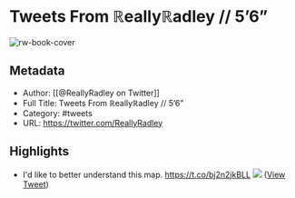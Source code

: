 # Tweets From ℝeallyℝadley // 5’6”

![rw-book-cover](https://pbs.twimg.com/profile_images/1886953566272675840/cx8-CTye.jpg)

## Metadata
- Author: [[@ReallyRadley on Twitter]]
- Full Title: Tweets From ℝeallyℝadley // 5’6”
- Category: #tweets
- URL: https://twitter.com/ReallyRadley

## Highlights
- I'd like to better understand this map. https://t.co/bj2n2jkBLL
  ![](https://pbs.twimg.com/media/FUb4B6dXsAArOrv.jpg) ([View Tweet](https://twitter.com/ReallyRadley/status/1533185488097509378))
